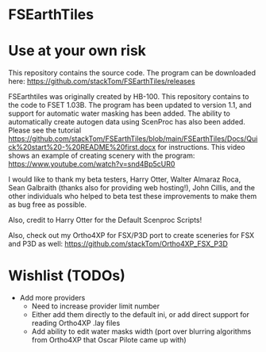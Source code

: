 # FSEarthTiles

# Use at your own risk

This repository contains the source code. The program can be downloaded here: https://github.com/stackTom/FSEarthTiles/releases

FSEarthtiles was originally created by HB-100. This repository contains to the code to FSET 1.03B. The program has been updated to version 1.1, and support for automatic water masking has been added. The ability to automatically create autogen data using ScenProc has also been added. Please see the tutorial https://github.com/stackTom/FSEarthTiles/blob/main/FSEarthTiles/Docs/Quick%20start%20-%20README%20first.docx for instructions. This video shows an example of creating scenery with the program: https://www.youtube.com/watch?v=snd4Bp5cUR0

I would like to thank my beta testers, Harry Otter, Walter Almaraz Roca, Sean Galbraith (thanks also for providing web hosting!), John Cillis, and the other individuals who helped to beta test these improvements to make them as bug free as possible.

Also, credit to Harry Otter for the Default Scenproc Scripts!

Also, check out my Ortho4XP for FSX/P3D port to create sceneries for FSX and P3D as well: https://github.com/stackTom/Ortho4XP_FSX_P3D

# Wishlist (TODOs)
* Add more providers
  * Need to increase provider limit number
  * Either add them directly to the default ini, or add direct support for reading Ortho4XP .lay files
  * Add ability to edit water masks width (port over blurring algorithms from Ortho4XP that Oscar Pilote came up with)

